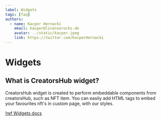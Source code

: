 ```yaml
---
label: Widgets
tags: [faq]
authors:
  - name: Kacper Hernacki
    email: kacper@licenserocks.de
    avatar: ../static/kacper.jpeg
    link: https://twitter.com/KacperHernacki
---
```


# Widgets

## What is CreatorsHub widget?

CreatorsHub widget is created to perform embeddable components from creatorsHub, such as NFT item. You can easily add HTML tags to embed your favourites nft's in custom page, with our styles.

[!ref Widgets docs](/widgets/intro.md)

